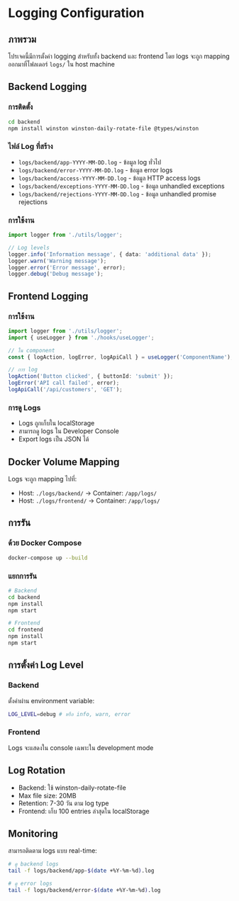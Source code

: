 # Logging Configuration

## ภาพรวม
โปรเจคนี้มีการตั้งค่า logging สำหรับทั้ง backend และ frontend โดย logs จะถูก mapping ออกมาที่โฟลเดอร์ `logs/` ใน host machine

## Backend Logging

### การติดตั้ง
```bash
cd backend
npm install winston winston-daily-rotate-file @types/winston
```

### ไฟล์ Log ที่สร้าง
- `logs/backend/app-YYYY-MM-DD.log` - ข้อมูล log ทั่วไป
- `logs/backend/error-YYYY-MM-DD.log` - ข้อมูล error logs
- `logs/backend/access-YYYY-MM-DD.log` - ข้อมูล HTTP access logs
- `logs/backend/exceptions-YYYY-MM-DD.log` - ข้อมูล unhandled exceptions
- `logs/backend/rejections-YYYY-MM-DD.log` - ข้อมูล unhandled promise rejections

### การใช้งาน
```typescript
import logger from './utils/logger';

// Log levels
logger.info('Information message', { data: 'additional data' });
logger.warn('Warning message');
logger.error('Error message', error);
logger.debug('Debug message');
```

## Frontend Logging

### การใช้งาน
```typescript
import logger from './utils/logger';
import { useLogger } from './hooks/useLogger';

// ใน component
const { logAction, logError, logApiCall } = useLogger('ComponentName');

// การ log
logAction('Button clicked', { buttonId: 'submit' });
logError('API call failed', error);
logApiCall('/api/customers', 'GET');
```

### การดู Logs
- Logs ถูกเก็บใน localStorage
- สามารถดู logs ใน Developer Console
- Export logs เป็น JSON ได้

## Docker Volume Mapping

Logs จะถูก mapping ไปที่:
- Host: `./logs/backend/` → Container: `/app/logs/`
- Host: `./logs/frontend/` → Container: `/app/logs/`

## การรัน

### ด้วย Docker Compose
```bash
docker-compose up --build
```

### แยกการรัน
```bash
# Backend
cd backend
npm install
npm start

# Frontend  
cd frontend
npm install
npm start
```

## การตั้งค่า Log Level

### Backend
ตั้งค่าผ่าน environment variable:
```bash
LOG_LEVEL=debug # หรือ info, warn, error
```

### Frontend
Logs จะแสดงใน console เฉพาะใน development mode

## Log Rotation

- Backend: ใช้ winston-daily-rotate-file
- Max file size: 20MB
- Retention: 7-30 วัน ตาม log type
- Frontend: เก็บ 100 entries ล่าสุดใน localStorage

## Monitoring

สามารถติดตาม logs แบบ real-time:
```bash
# ดู backend logs
tail -f logs/backend/app-$(date +%Y-%m-%d).log

# ดู error logs
tail -f logs/backend/error-$(date +%Y-%m-%d).log
```